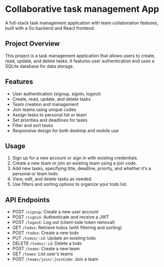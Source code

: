 # Collaborative task management App

A full-stack task management application with team collaboration features, built with a Go backend and React frontend.

## Project Overview

This project is a task management application that allows users to create, read, update, and delete tasks. It features user authentication and uses a SQLite database for data storage.

## Features

- User authentication (signup, signin, logout)
- Create, read, update, and delete tasks
- Team creation and management
- Join teams using unique codes
- Assign tasks to personal list or team
- Set priorities and deadlines for tasks
- Filter and sort tasks
- Responsive design for both desktop and mobile use

## Usage

1. Sign up for a new account or sign in with existing credentials.
2. Create a new team or join an existing team using a join code.
3. Add new tasks, specifying title, deadline, priority, and whether it's a personal or team todo.
4. View, edit, and delete tasks as needed.
5. Use filters and sorting options to organize your todo list.


## API Endpoints

- POST `/signup`: Create a new user account
- POST `/signin`: Authenticate and receive a JWT
- POST `/logout`: Log out (client-side token removal)
- GET `/todos`: Retrieve todos (with filtering and sorting)
- POST `/todos`: Create a new todo
- PUT `/todos/:id`: Update an existing todo
- DELETE `/todos/:id`: Delete a todo
- POST `/teams`: Create a new team
- GET `/teams`: List user's teams
- POST `/teams/join/:joinCode`: Join a team

